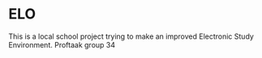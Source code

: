 # ELO

This is a local school project trying to make an improved Electronic Study Environment. 
Proftaak group 34
